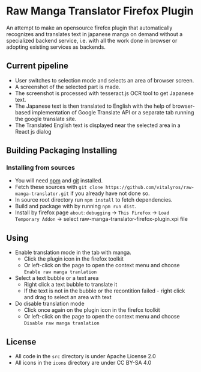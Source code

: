 # Raw Manga Translator Firefox Plugin
An attempt to make an opensource firefox plugin that automatically recognizes and translates text in japanese manga on demand without a specialized backend service, i.e. with all the work done in browser or adopting existing services as backends.

## Current pipeline
- User switches to selection mode and selects an area of browser screen.
- A screenshot of the selected part is made.
- The screenshot is processed with tesseract.js OCR tool to get Japanese text.
- The Japanese text is then translated to English with the help of  browser-based implementation of Google Translate API or a separate tab running the google translate site.
- The Translated English text is displayed near the selected area in a React js dialog

## Building Packaging Installing

### Installing from sources
- You will need [npm](https://www.npmjs.com/)  and [git](https://git-scm.com/) installed.
- Fetch these sources with `git clone https://github.com/vitalyros/raw-manga-translator.git` if you already have not done so.
- In source root directory run `npm install` to fetch dependencies.
- Build and package with by running `npm run dist`.
- Install by firefox page `about:debugging` -> `This Firefox` -> `Load Temporary Addon` -> select raw-manga-translator-firefox-plugin.xpi file

## Using
- Enable translation mode in the tab with manga. 
  - Click the plugin icon in the firefox toolkit
  - Or left-click on the page to open the context menu and choose `Enable raw manga tranlation` 
- Select a text bubble or a text area
  - Right click a text bubble to translate it
  - If the text is not in the bubble or the recontition failed - right click and drag to select an area with text
- Do disable translation mode 
  - Click once again on the plugin icon in the firefox toolkit
  - Or left-click on the page to open the context menu and choose `Disable raw manga tranlation` 

## License
- All code in the `src` directory is under Apache License 2.0
- All icons in the `icons` directory are under CC BY-SA 4.0